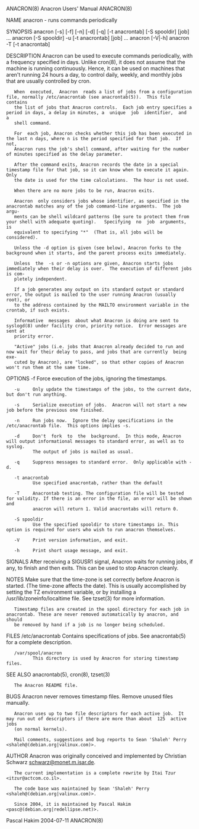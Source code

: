 ANACRON(8)                                                     Anacron Users' Manual                                                    ANACRON(8)

NAME
       anacron - runs commands periodically

SYNOPSIS
       anacron [-s] [-f] [-n] [-d] [-q] [-t anacrontab] [-S spooldir] [job] ...
       anacron [-S spooldir] -u [-t anacrontab] [job] ...
       anacron [-V|-h]
       anacron -T [-t anacrontab]

DESCRIPTION
       Anacron  can  be  used  to  execute commands periodically, with a frequency specified in days.  Unlike cron(8), it does not assume that the
       machine is running continuously.  Hence, it can be used on machines that aren't running 24 hours a  day,  to  control  daily,  weekly,  and
       monthly jobs that are usually controlled by cron.

       When  executed,  Anacron  reads a list of jobs from a configuration file, normally /etc/anacrontab (see anacrontab(5)).  This file contains
       the list of jobs that Anacron controls.  Each job entry specifies a period in days, a delay in minutes, a  unique  job  identifier,  and  a
       shell command.

       For  each job, Anacron checks whether this job has been executed in the last n days, where n is the period specified for that job.  If not,
       Anacron runs the job's shell command, after waiting for the number of minutes specified as the delay parameter.

       After the command exits, Anacron records the date in a special timestamp file for that job, so it can know when to execute it again.   Only
       the date is used for the time calculations.  The hour is not used.

       When there are no more jobs to be run, Anacron exits.

       Anacron  only considers jobs whose identifier, as specified in the anacrontab matches any of the job command-line arguments.  The job argu‐
       ments can be shell wildcard patterns (be sure to protect them from your shell with adequate quoting).   Specifying  no  job  arguments,  is
       equivalent to specifying "*"  (That is, all jobs will be considered).

       Unless the -d option is given (see below), Anacron forks to the background when it starts, and the parent process exits immediately.

       Unless  the  -s or -n options are given, Anacron starts jobs immediately when their delay is over.  The execution of different jobs is com‐
       pletely independent.

       If a job generates any output on its standard output or standard error, the output is mailed to the user running Anacron (usually root), or
       to the address contained by the MAILTO environment variable in the crontab, if such exists.

       Informative  messages  about what Anacron is doing are sent to syslogd(8) under facility cron, priority notice.  Error messages are sent at
       priority error.

       "Active" jobs (i.e. jobs that Anacron already decided to run and now wait for their delay to pass, and jobs that are currently  being  exe‐
       cuted by Anacron), are "locked", so that other copies of Anacron won't run them at the same time.

OPTIONS
       -f     Force execution of the jobs, ignoring the timestamps.

       -u     Only update the timestamps of the jobs, to the current date, but don't run anything.

       -s     Serialize execution of jobs.  Anacron will not start a new job before the previous one finished.

       -n     Run jobs now.  Ignore the delay specifications in the /etc/anacrontab file.  This options implies -s.

       -d     Don't  fork  to  the  background.  In this mode, Anacron will output informational messages to standard error, as well as to syslog.
              The output of jobs is mailed as usual.

       -q     Suppress messages to standard error.  Only applicable with -d.

       -t anacrontab
              Use specified anacrontab, rather than the default

       -T     Anacrontab testing. The configuration file will be tested for validity. If there is an error in the file, an error will be shown and
              anacron will return 1. Valid anacrontabs will return 0.

       -S spooldir
              Use the specified spooldir to store timestamps in. This option is required for users who wish to run anacron themselves.

       -V     Print version information, and exit.

       -h     Print short usage message, and exit.

SIGNALS
       After  receiving  a  SIGUSR1  signal,  Anacron  waits for running jobs, if any, to finish and then exits.  This can be used to stop Anacron
       cleanly.

NOTES
       Make sure that the time-zone is set correctly before Anacron is started.  (The time-zone affects the date).  This is  usually  accomplished
       by setting the TZ environment variable, or by installing a /usr/lib/zoneinfo/localtime file.  See tzset(3) for more information.

       Timestamp files are created in the spool directory for each job in anacrontab. These are never removed automatically by anacron, and should
       be removed by hand if a job is no longer being scheduled.

FILES
       /etc/anacrontab
              Contains specifications of jobs.  See anacrontab(5) for a complete description.

       /var/spool/anacron
              This directory is used by Anacron for storing timestamp files.

SEE ALSO
       anacrontab(5), cron(8), tzset(3)

       The Anacron README file.

BUGS
       Anacron never removes timestamp files.  Remove unused files manually.

       Anacron uses up to two file descriptors for each active job.  It may run out of descriptors if there are more than about  125  active  jobs
       (on normal kernels).

       Mail comments, suggestions and bug reports to Sean 'Shaleh' Perry <shaleh@(debian.org|valinux.com)>.

AUTHOR
       Anacron was originally conceived and implemented by Christian Schwarz <schwarz@monet.m.isar.de>.

       The current implementation is a complete rewrite by Itai Tzur <itzur@actcom.co.il>.

       The code base was maintained by Sean 'Shaleh' Perry <shaleh@(debian.org|valinux.com)>.

       Since 2004, it is maintained by Pascal Hakim <pasc@(debian.org|redellipse.net)>.

Pascal Hakim                                                        2004-07-11                                                          ANACRON(8)
